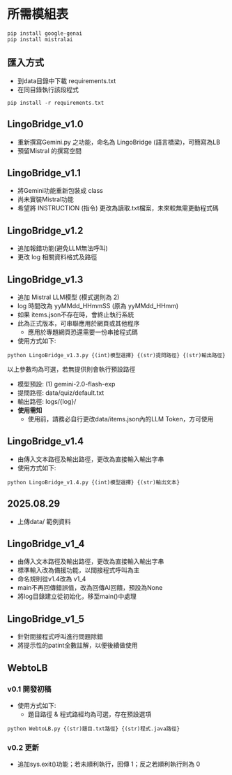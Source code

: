 # 所需模組表
```
pip install google-genai
pip install mistralai
```

## 匯入方式
- 到data目錄中下載 requirements.txt
- 在同目錄執行該段程式
```
pip install -r requirements.txt
```

## LingoBridge_v1.0
- 重新撰寫Gemini.py 之功能，命名為 LingoBridge (語言橋梁)，可簡寫為LB
- 預留Mistral 的撰寫空間

## LingoBridge_v1.1
- 將Gemini功能重新包裝成 class
- 尚未實裝Mistral功能
- 希望將 INSTRUCTION (指令) 更改為讀取.txt檔案，未來較無需更動程式碼

## LingoBridge_v1.2
- 追加報錯功能(避免LLM無法呼叫)
- 更改 log 相關資料格式及路徑

## LingoBridge_v1.3
- 追加 Mistral LLM模型 (模式選則為 2)
- log 時間改為 yyMMdd_HHmmSS (原為 yyMMdd_HHmm)
- 如果 items.json不存在時，會終止執行系統
- 此為正式版本，可串聯應用於網頁或其他程序
  - 應用於專題網頁恐還需要一份串接程式碼
- 使用方式如下:
```
python LingoBridge_v1.3.py {(int)模型選擇} {(str)提問路徑} {(str)輸出路徑}
```
以上參數均為可選，若無提供則會執行預設路徑
- 模型預設: (1) gemini-2.0-flash-exp
- 提問路徑: data/quiz/default.txt
- 輸出路徑: logs/{log}/  
- **使用需知**
  - 使用前，請務必自行更改data/items.json內的LLM Token，方可使用

## LingoBridge_v1.4
- 由傳入文本路徑及輸出路徑，更改為直接輸入輸出字串
- 使用方式如下:
```
python LingoBridge_v1.4.py {(int)模型選擇} {(str)輸出文本}
```

## 2025.08.29
- 上傳data/ 範例資料

## LingoBridge_v1_4
- 由傳入文本路徑及輸出路徑，更改為直接輸入輸出字串
- 標準輸入改為備援功能，以間接程式呼叫為主
- 命名規則從v1.4改為 v1_4
- main不再回傳錯誤值，改為回傳AI回饋，預設為None
- 將log目錄建立從初始化，移至main()中處理

## LingoBridge_v1_5
- 針對間接程式呼叫進行問題除錯
- 將提示性的patint全數註解，以便後續做使用

## WebtoLB
### v0.1 開發初稿
- 使用方式如下:
  - 題目路徑 & 程式路經均為可選，存在預設選項
```
python WebtoLB.py {(str)題目.txt路徑} {(str)程式.java路徑}
```

### v0.2 更新
- 追加sys.exit()功能；若未順利執行，回傳 1；反之若順利執行則為 0
